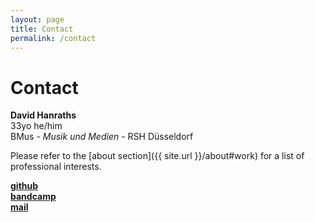 ```yaml
---
layout: page
title: Contact
permalink: /contact
---
```


# Contact

**David Hanraths**  
33yo he/him  
BMus - *Musik und Medien* - RSH Düsseldorf  
<!--- MMus - *Klang und Realität* - 1. semester - RSH Düsseldorf   --->

Please refer to the [about section]({{ site.url }}/about#work) for a list of professional interests. 

[**github**](https:github.com/{{site.github_username}})  
[**bandcamp**](https://davidhanraths.bandcamp.com)  
[**mail**](mailto:d(dot)hanraths(at)web(dot)de)

